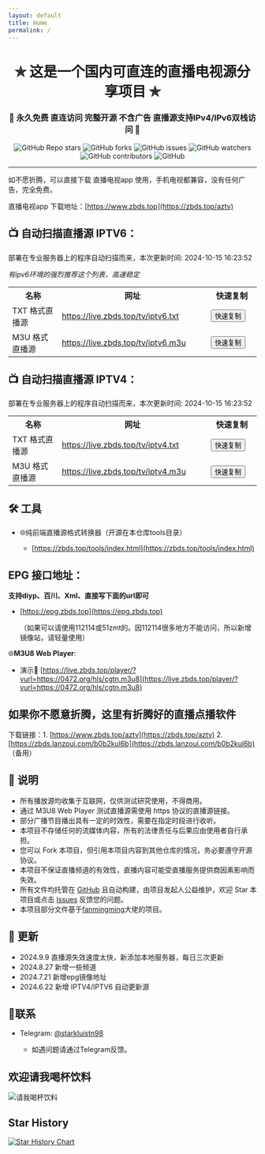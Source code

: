 ```yaml
---
layout: default
title: Home
permalink: /
---
```




<h1 align="center">✯ 这是一个国内可直连的直播电视源分享项目 ✯</h1>

<h3 align="center">🔕 永久免费 直连访问 完整开源 不含广告 直播源支持IPv4/IPv6双栈访问 🔕</h3>

<p align="center">
  <img alt="GitHub Repo stars" src="https://img.shields.io/github/stars/vbskycn/iptv">
  <img alt="GitHub forks" src="https://img.shields.io/github/forks/vbskycn/iptv">
  <img alt="GitHub issues" src="https://img.shields.io/github/issues/vbskycn/iptv">
  <img alt="GitHub watchers" src="https://img.shields.io/github/watchers/vbskycn/iptv">
  <img alt="GitHub contributors" src="https://img.shields.io/github/contributors/vbskycn/iptv">
  <img alt="GitHub" src="https://img.shields.io/github/license/vbskycn/iptv">
</p>

---

如不愿折腾，可以直接下载 直播电视app 使用，手机电视都兼容，没有任何广告，完全免费。

直播电视app 下载地址：[https://www.zbds.top](https://zbds.top/aztv)



## 📺 自动扫描直播源 IPTV6：

部署在专业服务器上的程序自动扫描而来，<!-- UPDATE_TIME_IPTV6 -->本次更新时间: 2024-10-15 16:23:52<!-- END_UPDATE_TIME_IPTV6 -->

*有ipv6环境的强烈推荐这个列表，高速稳定*

<table>
  <colgroup>
    <col style="width: 20%;">
    <col style="width: 60%;">
    <col style="width: 20%;">
  </colgroup>
  <tr>
    <th>名称</th>
    <th>网址</th>
    <th>快速复制</th>
  </tr>
  <tr>
    <td>TXT 格式直播源</td>
    <td><a href="https://live.zbds.top/tv/iptv6.txt">https://live.zbds.top/tv/iptv6.txt</a></td>
    <td><button class="button" onclick="copyToClipboard('https://live.zbds.top/tv/iptv6.txt')">快速复制</button></td>
  </tr>
  <tr>
    <td>M3U 格式直播源</td>
    <td><a href="https://live.zbds.top/tv/iptv6.m3u">https://live.zbds.top/tv/iptv6.m3u</a></td>
    <td><button class="button" onclick="copyToClipboard('https://live.zbds.top/tv/iptv6.m3u')">快速复制</button></td>
  </tr>
</table>



## 📺 自动扫描直播源 IPTV4：

部署在专业服务器上的程序自动扫描而来，<!-- UPDATE_TIME_IPTV4 -->本次更新时间: 2024-10-15 16:23:52<!-- END_UPDATE_TIME_IPTV4 -->

<table>
  <colgroup>
    <col style="width: 20%;">
    <col style="width: 60%;">
    <col style="width: 20%;">
  </colgroup>
  <tr>
    <th>名称</th>
    <th>网址</th>
    <th>快速复制</th>
  </tr>
  <tr>
    <td>TXT 格式直播源</td>
    <td><a href="https://live.zbds.top/tv/iptv4.txt">https://live.zbds.top/tv/iptv4.txt</a></td>
    <td><button class="button" onclick="copyToClipboard('https://live.zbds.top/tv/iptv4.txt')">快速复制</button></td>
  </tr>
  <tr>
    <td>M3U 格式直播源</td>
    <td><a href="https://live.zbds.top/tv/iptv4.m3u">https://live.zbds.top/tv/iptv4.m3u</a></td>
    <td><button class="button" onclick="copyToClipboard('https://live.zbds.top/tv/iptv4.m3u')">快速复制</button></td>
  </tr>
</table>




## 🛠️ 工具

- 🌐纯前端直播源格式转换器（开源在本仓库tools目录）
  
  - [https://zbds.top/tools/index.html](https://zbds.top/tools/index.html)
  
    

## EPG 接口地址：

**支持diyp、百川、Xml、直接写下面的url即可**

- [https://epg.zbds.top](https://epg.zbds.top)

  （如果可以请使用112114或51zmt的。因112114很多地方不能访问，所以新增镜像站，请轻量使用）

  

🌐**M3U8 Web Player**:

- 演示🔗 [https://live.zbds.top/player/?vurl=https://0472.org/hls/cgtn.m3u8](https://live.zbds.top/player/?vurl=https://0472.org/hls/cgtn.m3u8)

  

## 如果你不愿意折腾，这里有折腾好的直播点播软件

下载链接：1. [https://www.zbds.top/aztv](https://zbds.top/aztv)
                   2.[https://zbds.lanzoui.com/b0b2kul6b](https://zbds.lanzoui.com/b0b2kul6b) （备用）


## 📖 说明

- 所有播放源均收集于互联网，仅供测试研究使用，不得商用。
- 通过 M3U8 Web Player 测试直播源需使用 https 协议的直播源链接。
- 部分广播节目播出具有一定的时效性，需要在指定时段进行收听。
- 本项目不存储任何的流媒体内容，所有的法律责任与后果应由使用者自行承担。
- 您可以 Fork 本项目，但引用本项目内容到其他仓库的情况，务必要遵守开源协议。
- 本项目不保证直播频道的有效性，直播内容可能受直播服务提供商因素影响而失效。
- 所有文件均托管在 [GitHub](https://github.com/vbskycn/iptv) 且自动构建，由项目发起人公益维护，欢迎 Star 本项目或点击 [Issues](https://github.com/vbskycn/iptv/issues/new/choose) 反馈您的问题。
- 本项目部分文件基于[fanmingming](https://github.com/fanmingming/live)大佬的项目。



## 📔 更新

- 2024.9.9 直播源失效速度太快，新添加本地服务器，每日三次更新
- 2024.8.27 新增一些频道
- 2024.7.21 新增epg镜像地址
- 2024.6.22 新增 IPTV4/IPTV6 自动更新源



## 📱联系

- Telegram: [@starkluistn98](https://t.me/starkluistn98)

  - 如遇问题请通过Telegram反馈。

    

## 欢迎请我喝杯饮料

![请我喝杯饮料](https://live.zbds.top/img/wxds.jpg)

## Star History

[![Star History Chart](https://api.star-history.com/svg?repos=vbskycn/iptv&type=Date)](https://star-history.com/#vbskycn/iptv&Date)

<script>
function copyToClipboard(text) {
  const input = document.createElement('textarea');
  input.value = text;
  document.body.appendChild(input);
  input.select();
  document.execCommand('copy');
  document.body.removeChild(input);
  alert('已复制到剪贴板');
}
</script>
